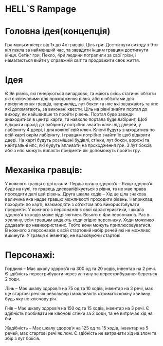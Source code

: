 # HELL`S Rampage
# Головна ідея(концепція)
Гра мультиплеєр: від 1х до 4х гравців. 
Ціль гри: Достигнути виходу з 9ти кіл пекла за найменший час, та завадити іншим гравцям достигнути кінця.
Сетінг гри: Пекло, 4ри людини потрапили за свої гріхи, і намагаються вийти у справжній світ та продовжити своє життя. 
# Ідея
Є 9й рівнів, які генеруються випадково, та мають якісь статичні об’єкти які є ключовими для проходження рівня, або є об’єктами для призупинення гравців, 
наприклад, лут бокси та нпс які заважають та нпс які допомагають, за виконані квести. 
Ціль на рівні знайти портал до виходу, як найшвидше та пройти рівень. 
Портал буде завжди знаходитися в центрі карти, та навколо портала буде лабіринт. 
Щоб відкрити прохід до лабіринту потрібно знайти ключ від дверей, у лабіринту 4 двері, і для кожної свій ключ. 
Ключі будуть знаходитися по всій карті окрім лабіринту, і гравцям потрібно знайти їх щоб відкрити двері. 
На карті будуть розміщені будівлі, стінки, лут бокси, ворожі та нейтральні нпс, які будуть впливати на проходження гри. 
З лут боксів або з нпс можуть випасти предмети які допоможуть пройти гру.

# Механіка гравців: 
У кожного гравця є дві шкали.
Перша шкала здоров’я – Якщо здоров’я буде на нулі, то гравець дискваліфікується з рівня, та не має права проходити далі цей рівень.
Друга шкала ходів – Хід це ціла знакова величина яка надає гравцю можливості проходити рівень. Наприклад, походити по карті, взаємодіяти з об’єктом або використовувати предмети. 
У кожного з персонажів є свої характеристики, і шкала здоров’я та ходів може відрізнятися. Всього є 4ри персонажів.
Раз в хвилину, всім гравцям видають ходи згідно персонажу. Ходи можливо додавати до невикористаних. Тобто вони можуть приплюсовуватися.  
В кожного з персонажів є всій стартовий набір речей які не можливо викинути. У гравця є інвентар, не враховуючи стартові. 
# Персонажі:
Гординя – Має шкалу здоров’я на 300 од та 20 ходів, інвентар на 2 речі. Є здібність перестрибувати через клітину за перестрибування береться 2 ходи.

Лінь – Має шкалу здоров’я на 75 од та 10 ходів, інвентар на 3 речі, має ще стартові речі як револьвер і можливість отримати кожну хвилину будь яку не ключову річ.

Гнів – Має шкалу здоров’я на 150 од та 15 ходів, інвентар на 3 речі. Є здібність пробивати не ключові стінки за 2 ходи, та не витрачає хід на бій. 

Жадібність – Має шкалу здоров’я на 125 од та 15 ходів, інвентар на 5 речей, має стартові речі як лом. Є здібність не витрачати хід на злом та збір з лут боксів.
